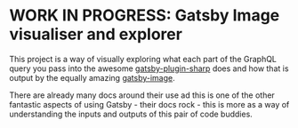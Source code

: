 # WORK IN PROGRESS: Gatsby Image visualiser and explorer

This project is a way of visually exploring what each part of the GraphQL query you pass into the awesome [gatsby-plugin-sharp](https://www.gatsbyjs.org/packages/gatsby-plugin-sharp/) does and how that is output by the equally amazing [gatsby-image](https://www.gatsbyjs.org/packages/gatsby-image/).

There are already many docs around their use ad this is one of the other fantastic aspects of using Gatsby - their docs rock - this is more as a way of understanding the inputs and outputs of this pair of code buddies.
